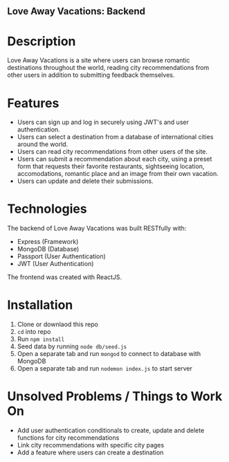 ## Love Away Vacations: Backend

# Description

Love Away Vacations is a site where users can browse romantic destinations throughout the world, reading city recommendations from other users in addition to submitting feedback themselves. 

# Features

* Users can sign up and log in securely using JWT's and user authentication.
* Users can select a destination from a database of international cities around the world.
* Users can read city recommendations from other users of the site.
* Users can submit a recommendation about each city, using a preset form that requests their favorite restaurants, sightseeing location, accomodations, romantic place and an image from their own vacation.
* Users can update and delete their submissions.

# Technologies

The backend of Love Away Vacations was built RESTfully with:

* Express (Framework)
* MongoDB (Database)
* Passport (User Authentication)
* JWT (User Authentication)

The frontend was created with ReactJS.

# Installation

1. Clone or downlaod this repo
2. `cd` into repo
3. Run `npm install`
4. Seed data by running `node db/seed.js`
5. Open a separate tab and run `mongod` to connect to database with MongoDB
6. Open a separate tab and run `nodemon index.js` to start server

# Unsolved Problems / Things to Work On

* Add user authentication conditionals to create, update and delete functions for city recommendations
* Link city recommendations with specific city pages
* Add a feature where users can create a destination